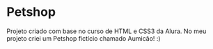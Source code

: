 # Petshop
Projeto criado com base no curso de HTML e CSS3 da Alura. No meu projeto criei um Petshop fictício chamado Aumicão! :)
